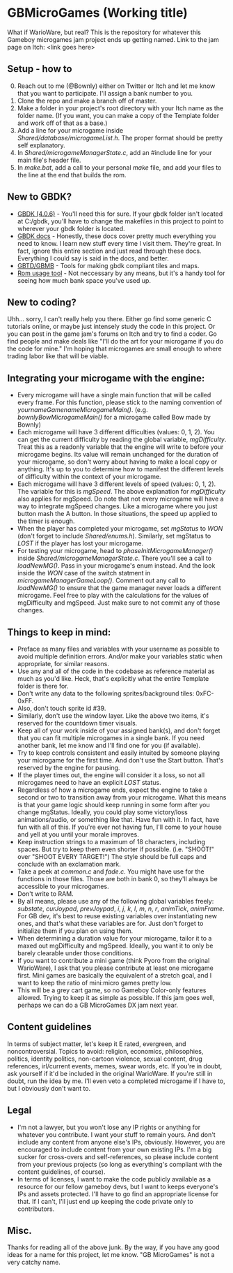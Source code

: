 # GBMicroGames (Working title)
What if WarioWare, but real? This is the repository for whatever this Gameboy microgames jam project ends up getting named.
Link to the jam page on Itch: \<link goes here\>

## Setup - how to
0. Reach out to me (@Bownly) either on Twitter or Itch and let me know that you want to participate. I'll assign a bank number to you.
1. Clone the repo and make a branch off of master.
2. Make a folder in your project's root directory with your Itch name as the folder name. (If you want, you can make a copy of the Template folder and work off of that as a base.)
3. Add a line for your microgame inside *Shared/database/microgameList.h*. The proper format should be pretty self explanatory.
4. In *Shared/microgameManagerState.c*, add an #include line for your main file's header file. 
5. In *make.bat*, add a call to your personal *make* file, and add your files to the line at the end that builds the rom.

## New to GBDK?
- [GBDK (4.0.6)](https://github.com/gbdk-2020/gbdk-2020/releases/tag/4.0.6) - You'll need this for sure. If your gbdk folder isn't located at C:/gbdk, you'll have to change the makefiles in this project to point to wherever your gbdk folder is located.
- [GBDK docs](https://gbdk-2020.github.io/gbdk-2020/docs/api/docs_getting_started.html) - Honestly, these docs cover pretty much everything you need to know. I learn new stuff every time I visit them. They're great. In fact, ignore this entire section and just read through these docs. Everything I could say is said in the docs, and better.
- [GBTD/GBMB](https://github.com/gbdk-2020/GBTD_GBMB/releases) - Tools for making gbdk compliant tiles and maps.
- [Rom usage tool](https://github.com/bbbbbr/romusage) - Not neccessary by any means, but it's a handy tool for seeing how much bank space you've used up.

## New to coding?
Uhh... sorry, I can't really help you there. Either go find some generic C tutorials online, or maybe just intensely study the code in this project. Or you can post in the game jam's forums on Itch and try to find a coder. Go find people and make deals like "I'll do the art for your microgame if you do the code for mine." I'm hoping that microgames are small enough to where trading labor like that will be viable.

## Integrating your microgame with the engine:
- Every microgame will have a single main function that will be called every frame. For this function, please stick to the naming convention of *yournameGamenameMicrogameMain()*. (e.g. *bownlyBowMicrogameMain()* for a microgame called Bow made by Bownly)
- Each microgame will have 3 different difficulties (values: 0, 1, 2). You can get the current difficulty by reading the global variable, *mgDifficulty*. Treat this as a readonly variable that the engine will write to before your microgame begins. Its value will remain unchanged for the duration of your microgame, so don't worry about having to make a local copy or anything. It's up to you to determine how to manifest the different levels of difficulty within the context of your microgame.
- Each microgame will have 3 different levels of speed (values: 0, 1, 2). The variable for this is *mgSpeed*. The above explanation for *mgDifficulty* also applies for mgSpeed. Do note that not every microgame will have a way to integrate mgSpeed changes. Like a microgame where you just button mash the A button. In those situations, the speed up applied to the timer is enough.
- When the player has completed your microgame, set *mgStatus* to *WON* (don't forget to include *Shared/enums.h*). Similarly, set mgStatus to *LOST* if the player has lost your microgame.
- For testing your microgame, head to *phaseInitMicrogameManager()* inside *Shared/microgameManagerState.c*. There you'll see a call to *loadNewMG()*. Pass in your microgame's enum instead. And the look inside the *WON* case of the switch statment in *microgameManagerGameLoop()*. Comment out any call to *loadNewMG()* to ensure that the game manager never loads a different microgame. Feel free to play with the calculations for the values of mgDifficulty and mgSpeed. Just make sure to not commit any of those changes.

## Things to keep in mind:
- Preface as many files and variables with your username as possible to avoid multiple definition errors. And/or make your variables static when appropriate, for similar reasons.
- Use any and all of the code in the codebase as reference material as much as you'd like. Heck, that's explicitly what the entire Template folder is there for.
- Don't write any data to the following sprites/background tiles: 0xFC-0xFF.
- Also, don't touch sprite id #39.
- Similarly, don't use the window layer. Like the above two items, it's reserved for the countdown timer visuals.
- Keep all of your work inside of your assigned bank(s), and don't forget that you can fit multiple microgames in a single bank. If you need another bank, let me know and I'll find one for you (if available).
- Try to keep controls consistent and easily intuited by someone playing your microgame for the first time. And don't use the Start button. That's reserved by the engine for pausing.
- If the player times out, the engine will consider it a loss, so not all microgames need to have an explicit *LOST* status.
- Regardless of how a microgame ends, expect the engine to take a second or two to transition away from your microgame. What this means is that your game logic should keep running in some form after you change mgStatus. Ideally, you could play some victory/loss animations/audio, or something like that. Have fun with it. In fact, have fun with all of this. If you're ever not having fun, I'll come to your house and yell at you until your morale improves.
- Keep instruction strings to a maximum of 18 characters, including spaces. But try to keep them even shorter if possible. (i.e. "SHOOT!" over "SHOOT EVERY TARGET!") The style should be full caps and conclude with an exclamation mark.
- Take a peek at *common.c* and *fade.c*. You might have use for the functions in those files. Those are both in bank 0, so they'll always be accessible to your microgames.
- Don't write to RAM.
- By all means, please use any of the following global variables freely: *substate*, *curJoypad*, *prevJoypad*, *i*, *j*, *k*, *l*, *m*, *n*, *r*, *animTick*, *animFrame*. For GB dev, it's best to reuse existing variables over instantiating new ones, and that's what these variables are for. Just don't forget to initialize them if you plan on using them.
- When determining a duration value for your microgame, tailor it to a maxed out mgDifficulty and mgSpeed. Ideally, you want it to only be barely clearable under those conditions.
- If you want to contribute a mini game (think Pyoro from the original WarioWare), I ask that you please contribute at least one microgame first. Mini games are basically the equivalent of a stretch goal, and I want to keep the ratio of mini:micro games pretty low.
- This will be a grey cart game, so no Gameboy Color-only features allowed. Trying to keep it as simple as possible. If this jam goes well, perhaps we can do a GB MicroGames DX jam next year.

## Content guidelines
In terms of subject matter, let's keep it E rated, evergreen, and noncontroversial. Topics to avoid: religion, economics, philosophies, politics, identity politics, non-cartoon violence, sexual content, drug references, irl/current events, memes, swear words, etc. If you're in doubt, ask yourself if it'd be included in the original WarioWare. If you're still in doubt, run the idea by me. I'll even veto a completed microgame if I have to, but I obviously don't want to.

## Legal
- I'm not a lawyer, but you won't lose any IP rights or anything for whatever you contribute. I want your stuff to remain yours. And don't include any content from anyone else's IPs, obviously. However, you are encouraged to include content from your own existing IPs. I'm a big sucker for cross-overs and self-references, so please include content from your previous projects (so long as everything's compliant with the content guidelines, of course).
- In terms of licenses, I want to make the code publicly available as a resource for our fellow gameboy devs, but I want to keeps everyone's IPs and assets protected. I'll have to go find an appropriate license for that. If I can't, I'll just end up keeping the code private only to contributors.

## Misc.
Thanks for reading all of the above junk. By the way, if you have any good ideas for a name for this project, let me know. "GB MicroGames" is not a very catchy name.